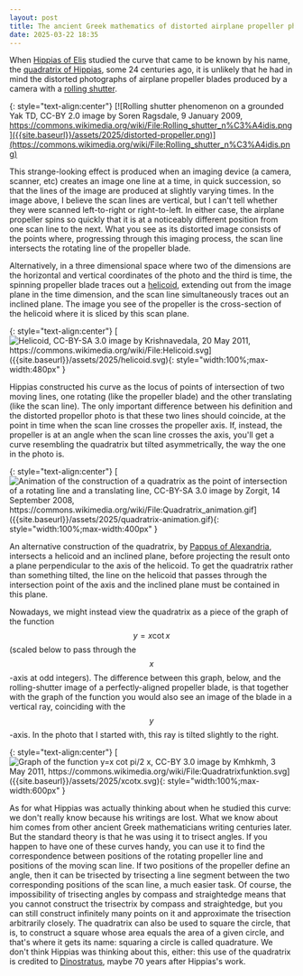 ```yaml
---
layout: post
title: The ancient Greek mathematics of distorted airplane propeller photos
date: 2025-03-22 18:35
---
```

When [Hippias of Elis](https://en.wikipedia.org/wiki/Hippias) studied the curve that came to be known by his name, the [quadratrix of Hippias](https://en.wikipedia.org/wiki/Quadratrix_of_Hippias), some 24 centuries ago, it is unlikely that he had in mind the distorted photographs of airplane propeller blades produced by a camera with a [rolling shutter](https://en.wikipedia.org/wiki/Rolling_shutter).

{: style="text-align:center"}
[![Rolling shutter phenomenon on a grounded Yak TD, CC-BY 2.0 image by Soren Ragsdale, 9 January 2009, https://commons.wikimedia.org/wiki/File:Rolling_shutter_n%C3%A4idis.png]({{site.baseurl}}/assets/2025/distorted-propeller.png)](https://commons.wikimedia.org/wiki/File:Rolling_shutter_n%C3%A4idis.png)

This strange-looking effect is produced when an imaging device (a camera, scanner, etc) creates an image one line at a time, in quick succession, so that the lines of the image are produced at slightly varying times. In the image above, I believe the scan lines are vertical, but I can't tell whether they were scanned left-to-right or right-to-left. In either case, the airplane propeller spins so quickly that it is at a noticeably different position from one scan line to the next. What you see as its distorted image consists of the points where, progressing through this imaging process, the scan line intersects the rotating line of the propeller blade.

Alternatively, in a three dimensional space where two of the dimensions are the horizontal and vertical coordinates of the photo and the third is time, the spinning propeller blade traces out a [helicoid](https://en.wikipedia.org/wiki/Helicoid), extending out from the image plane in the time dimension, and the scan line simultaneously traces out an inclined plane. The image you see of the propeller is the cross-section of the helicoid where it is sliced by this scan plane.

{: style="text-align:center"}
[![Helicoid, CC-BY-SA 3.0 image by Krishnavedala, 20 May 2011, https://commons.wikimedia.org/wiki/File:Helicoid.svg]({{site.baseurl}}/assets/2025/helicoid.svg){: style="width:100%;max-width:480px" }](https://commons.wikimedia.org/wiki/File:Helicoid.svg)

Hippias constructed his curve as the locus of points of intersection of two moving lines, one rotating (like the propeller blade) and the other translating (like the scan line). The only important difference between his definition and the distorted propellor photo is that these two lines should coincide, at the point in time when the scan line crosses the propeller axis. If, instead, the propeller is at an angle when the scan line crosses the axis, you'll get a curve resembling the quadratrix but tilted asymmetrically, the way the one in the photo is.

{: style="text-align:center"}
[![Animation of the construction of a quadratrix as the point of intersection of a rotating line and a translating line, CC-BY-SA 3.0 image by Zorgit, 14 September 2008, https://commons.wikimedia.org/wiki/File:Quadratrix_animation.gif]({{site.baseurl}}/assets/2025/quadratrix-animation.gif){: style="width:100%;max-width:400px" }](https://commons.wikimedia.org/wiki/File:Quadratrix_animation.gif)

An alternative construction of the quadratrix, by [Pappus of Alexandria](https://en.wikipedia.org/wiki/Pappus_of_Alexandria), intersects a helicoid and an inclined plane, before projecting the result onto a plane perpendicular to the axis of the helicoid. To get the quadratrix rather than something tilted, the line on the helicoid that passes through the intersection point of the axis and the inclined plane must be contained in this plane.

Nowadays, we might instead view the quadratrix as a piece of the graph of the function $$y=x\cot x$$ (scaled below to pass through the $$x$$-axis at odd integers). The difference between this graph, below, and the rolling-shutter image of a perfectly-aligned propeller blade, is that together with the graph of the function you would also see an image of the blade in a vertical ray, coinciding with the $$y$$-axis. In the photo that I started with, this ray is tilted slightly to the right.


{: style="text-align:center"}
[![Graph of the function y=x cot pi/2 x, CC-BY 3.0 image by Kmhkmh, 3 May 2011, https://commons.wikimedia.org/wiki/File:Quadratrixfunktion.svg]({{site.baseurl}}/assets/2025/xcotx.svg){: style="width:100%;max-width:600px" }](https://commons.wikimedia.org/wiki/File:Quadratrixfunktion.svg)

As for what Hippias was actually thinking about when he studied this curve: we don't really know because his writings are lost. What we know about him comes from other ancient Greek mathematicians writing centuries later. But the standard theory is that he was using it to trisect angles. If you happen to have one of these curves handy, you can use it to find the correspondence between positions of the rotating propeller line and positions of the moving scan line. If two positions of the propeller define an angle, then it can be trisected by trisecting a line segment between the two corresponding positions of the scan line, a much easier task. Of course, the impossibility of trisecting angles by compass and straightedge means that you cannot construct the trisectrix by compass and straightedge, but you can still construct infinitely many points on it and approximate the trisection arbitrarily closely. The quadratrix can also be used to square the circle, that is, to construct a square whose area equals the area of a given circle, and that's where it gets its name: squaring a circle is called quadrature. We don't think Hippias was thinking about this, either: this use of the quadratrix is credited to [Dinostratus](https://en.wikipedia.org/wiki/Dinostratus), maybe 70 years after Hippias's work.